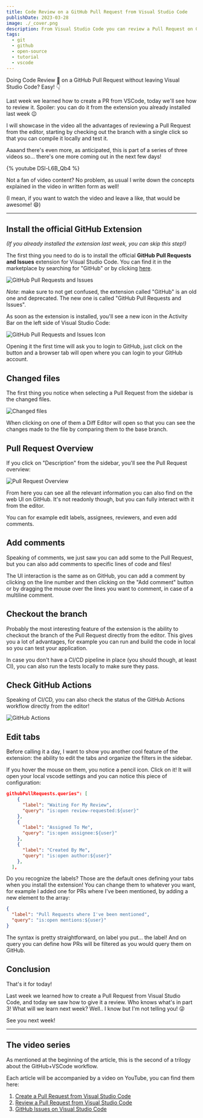 ```yaml
---
title: Code Review on a GitHub Pull Request from Visual Studio Code
publishDate: 2023-03-28
image: ./_cover.png
description: From Visual Studio Code you can review a Pull Request on GitHub without leaving the editor!
tags:
  - git
  - github
  - open-source
  - tutorial
  - vscode
---
```


Doing Code Review 📖 on a GitHub Pull Request without leaving Visual Studio Code? Easy! 👇

Last week we learned how to create a PR from VSCode, today we'll see how to review it. Spoiler: you can do it from the extension you already installed last week 😉

I will showcase in the video all the advantages of reviewing a Pull Request from the editor, starting by checking out the branch with a single click so that you can compile it locally and test it.

Aaaand there's even more, as anticipated, this is part of a series of three videos so... there's one more coming out in the next few days!

{% youtube DSl-L6B_Qb4 %}

Not a fan of video content? No problem, as usual I write down the concepts explained in the video in written form as well!

(I mean, if you want to watch the video and leave a like, that would be awesome! 😄)

---

## Install the official GitHub Extension

_(If you already installed the extension last week, you can skip this step!)_

The first thing you need to do is to install the official **GitHub Pull Requests and Issues** extension for Visual Studio Code. You can find it in the marketplace by searching for "GitHub" or by clicking [here](https://marketplace.visualstudio.com/items?itemName=GitHub.vscode-pull-request-github).

![GitHub Pull Requests and Issues](./github-extension.png)

_Note_: make sure to not get confused, the extension called "GitHub" is an old one and deprecated. The new one is called "GitHub Pull Requests and Issues".

As soon as the extension is installed, you'll see a new icon in the Activity Bar on the left side of Visual Studio Code:

![GitHub Pull Requests and Issues Icon](./github-extension-icon.png)

Opening it the first time will ask you to login to GitHub, just click on the button and a browser tab will open where you can login to your GitHub account.

## Changed files

The first thing you notice when selecting a Pull Request from the sidebar is the changed files.

![Changed files](./changed-files.png)

When clicking on one of them a Diff Editor will open so that you can see the changes made to the file by comparing them to the base branch.

## Pull Request Overview

If you click on "Description" from the sidebar, you'll see the Pull Request overview:

![Pull Request Overview](./pr-overview.png)

From here you can see all the relevant information you can also find on the web UI on GitHub. It's not readonly though, but you can fully interact with it from the editor.

You can for example edit labels, assignees, reviewers, and even add comments.

## Add comments

Speaking of comments, we just saw you can add some to the Pull Request, but you can also add comments to specific lines of code and files!

The UI interaction is the same as on GitHub, you can add a comment by clicking on the line number and then clicking on the "Add comment" button or by dragging the mouse over the lines you want to comment, in case of a multiline comment.

## Checkout the branch

Probably the most interesting feature of the extension is the ability to checkout the branch of the Pull Request directly from the editor. This gives you a lot of advantages, for example you can run and build the code in local so you can test your application.

In case you don't have a CI/CD pipeline in place (you should though, at least CI), you can also run the tests locally to make sure they pass.

## Check GitHub Actions

Speaking of CI/CD, you can also check the status of the GitHub Actions workflow directly from the editor!

![GitHub Actions](./ci-status.png)

## Edit tabs

Before calling it a day, I want to show you another cool feature of the extension: the ability to edit the tabs and organize the filters in the sidebar.

If you hover the mouse on them, you notice a pencil icon. Click on it! It will open your local vscode settings and you can notice this piece of configuration:

```json
githubPullRequests.queries": [
    {
      "label": "Waiting For My Review",
      "query": "is:open review-requested:${user}"
    },
    {
      "label": "Assigned To Me",
      "query": "is:open assignee:${user}"
    },
    {
      "label": "Created By Me",
      "query": "is:open author:${user}"
    },
  ],
```

Do you recognize the labels? Those are the default ones defining your tabs when you install the extension! You can change them to whatever you want, for example I added one for PRs where I've been mentioned, by adding a new element to the array:

```json
{
  "label": "Pull Requests where I've been mentioned",
  "query": "is:open mentions:${user}"
}
```

The syntax is pretty straightforward, on label you put... the label! And on query you can define how PRs will be filtered as you would query them on GitHub.

## Conclusion

That's it for today!

Last week we learned how to create a Pull Request from Visual Studio Code, and today we saw how to give it a review. Who knows what's in part 3! What will we learn next week? Well.. I know but I'm not telling you! 😜

See you next week!

---

## The video series

As mentioned at the beginning of the article, this is the second of a trilogy about the GitHub+VSCode workflow.

Each article will be accompanied by a video on YouTube, you can find them here:

1. [Create a Pull Request from Visual Studio Code](https://youtu.be/Ma67EbIHi64)
2. [Review a Pull Request from Visual Studio Code](https://youtu.be/DSl-L6B_Qb4)
3. [GitHub Issues on Visual Studio Code](https://youtu.be/-nfUgBLBTIo)
